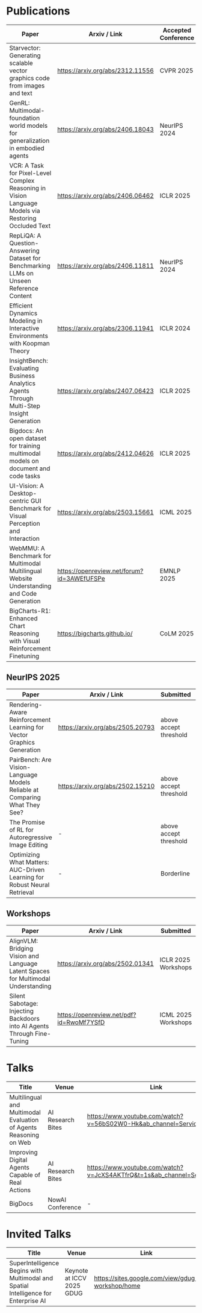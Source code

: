 # Publications

| Paper | Arxiv / Link   | Accepted Conference| Citations   |
|------------|--------|---------|---------|
| Starvector: Generating scalable vector graphics code from images and text| https://arxiv.org/abs/2312.11556   | CVPR 2025    | 38  |
| GenRL: Multimodal-foundation world models for generalization in embodied agents| https://arxiv.org/abs/2406.18043   | NeurIPS 2024    | 22    |
| VCR: A Task for Pixel-Level Complex Reasoning in Vision Language Models via Restoring Occluded Text        | https://arxiv.org/abs/2406.06462  | ICLR 2025   | 15    |
| RepLiQA: A Question-Answering Dataset for Benchmarking LLMs on Unseen Reference Content| https://arxiv.org/abs/2406.11811  | NeurIPS 2024   | 13    |
|Efficient Dynamics Modeling in Interactive Environments with Koopman Theory | https://arxiv.org/abs/2306.11941 | ICLR 2024 | 7 |
|InsightBench: Evaluating Business Analytics Agents Through Multi-Step Insight Generation | https://arxiv.org/abs/2407.06423 | ICLR 2025 | 14|
|Bigdocs: An open dataset for training multimodal models on document and code tasks| https://arxiv.org/abs/2412.04626 | ICLR 2025 | 6 |
|UI-Vision: A Desktop-centric GUI Benchmark for Visual Perception and Interaction | https://arxiv.org/abs/2503.15661 | ICML 2025 | 5 |
|WebMMU: A Benchmark for Multimodal Multilingual Website Understanding and Code Generation| https://openreview.net/forum?id=3AWEfUFSPe | EMNLP 2025 | 2|
|BigCharts-R1: Enhanced Chart Reasoning with Visual Reinforcement Finetuning | https://bigcharts.github.io/ | CoLM 2025 | - |

## NeurIPS 2025 
| Paper | Arxiv / Link   | Submitted | Citations   |
|------------|--------|---------|---------|
|Rendering-Aware Reinforcement Learning for Vector Graphics Generation | https://arxiv.org/abs/2505.20793 | above accept threshold | - |
|PairBench: Are Vision-Language Models Reliable at Comparing What They See? | https://arxiv.org/abs/2502.15210 | above accept threshold | - |
|The Promise of RL for Autoregressive Image Editing | - |above accept threshold | - |
|Optimizing What Matters: AUC-Driven Learning for Robust Neural Retrieval| - | Borderline | -|

## Workshops
| Paper | Arxiv / Link   | Submitted | Citations   |
|------------|--------|---------|---------|
|AlignVLM: Bridging Vision and Language Latent Spaces for Multimodal Understanding|https://arxiv.org/abs/2502.01341 | ICLR 2025 Workshops | 4|
|	Silent Sabotage: Injecting Backdoors into AI Agents Through Fine-Tuning| https://openreview.net/pdf?id=RwoMf7YSfD | ICML 2025 Workshops | -|

# Talks

| Title | Venue  | Link |
|------------|--------|---------|
| Multilingual and Multimodal Evaluation of Agents Reasoning on Web | AI Research Bites |  https://www.youtube.com/watch?v=56bS02W0-Hk&ab_channel=ServiceNow |
| Improving Digital Agents Capable of Real Actions | AI Research Bites |  https://www.youtube.com/watch?v=JcXS4AKTfrQ&t=1s&ab_channel=ServiceNow |
| BigDocs | NowAI Conference |  -|

# Invited Talks
| Title | Venue  | Link |
|------------|--------|---------|
|SuperIntelligence Begins with Multimodal and Spatial Intelligence for Enterprise AI | Keynote at ICCV 2025 GDUG| https://sites.google.com/view/gdug-workshop/home
